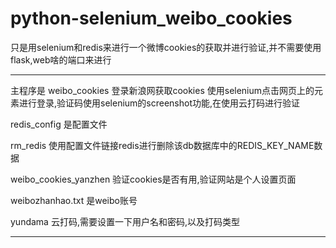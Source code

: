 # python-selenium_weibo_cookies


只是用selenium和redis来进行一个微博cookies的获取并进行验证,并不需要使用flask,web啥的端口来进行

---------------------------------------------------------------------------------------
主程序是 weibo_cookies 登录新浪网获取cookies
使用selenium点击网页上的元素进行登录,验证码使用selenium的screenshot功能,在使用云打码进行验证


redis_config 是配置文件

rm_redis 使用配置文件链接redis进行删除该db数据库中的REDIS_KEY_NAME数据

weibo_cookies_yanzhen 验证cookies是否有用,验证网站是个人设置页面

weibozhanhao.txt 是weibo账号

yundama  云打码,需要设置一下用户名和密码,以及打码类型

-------------------------------------------------------------------------------------
